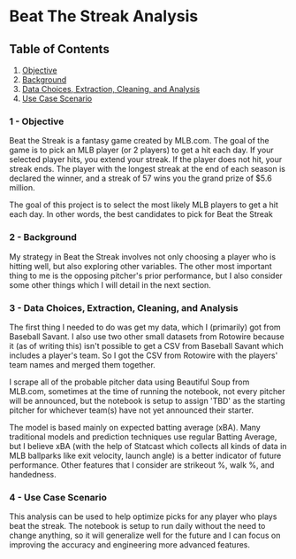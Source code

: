 # Beat The Streak Analysis

## Table of Contents
1. [Objective](#Objective)
2. [Background](#Background)
3. [Data Choices, Extraction, Cleaning, and Analysis](#Data_Choices)
4. [Use Case Scenario](#Use_Case_Scenario)

### 1 - Objective <a name="Objective"></a>
Beat the Streak is a fantasy game created by MLB.com. The goal of the game is to pick an MLB player (or 2 players) to get a hit each day. If your selected player hits, you extend your streak. If the player does not hit, your streak ends. The player with the longest streak at the end of each season is declared the winner, and a streak of 57 wins you the grand prize of $5.6 million.

The goal of this project is to select the most likely MLB players to get a hit each day. In other words, the best candidates to pick for Beat the Streak

### 2 - Background <a name="Background"></a>
My strategy in Beat the Streak involves not only choosing a player who is hitting well, but also exploring other variables. The other most important thing to me is the opposing pitcher's prior performance, but I also consider some other things which I will detail in the next section.

### 3 -  Data Choices, Extraction, Cleaning, and Analysis<a name="Data_Choices"></a>
The first thing I needed to do was get my data, which I (primarily) got from Baseball Savant. I also use two other small datasets from Rotowire because it (as of writing this) isn't possible to get a CSV from Baseball Savant which includes a player's team. So I got the CSV from Rotowire with the players' team names and merged them together.

I scrape all of the probable pitcher data using Beautiful Soup from MLB.com, sometimes at the time of running the notebook, not every pitcher will be announced, but the notebook is setup to assign 'TBD' as the starting pitcher for whichever team(s) have not yet announced their starter.

The model is based mainly on expected batting average (xBA). Many traditional models and prediction techniques use regular Batting Average, but I believe xBA (with the help of Statcast which collects all kinds of data in MLB ballparks like exit velocity, launch angle) is a better indicator of future performance. Other features that I consider are strikeout %, walk %, and handedness.


### 4 - Use Case Scenario <a name="Use_Case_Scenario"></a>
This analysis can be used to help optimize picks for any player who plays beat the streak. The notebook is setup to run daily without the need to change anything, so it will generalize well for the future and I can focus on improving the accuracy and engineering more advanced features.
